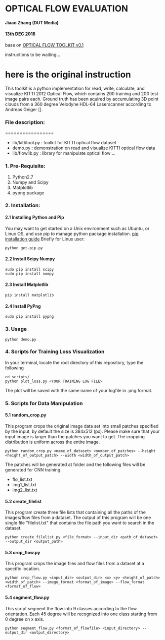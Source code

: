 # OPTICAL FLOW EVALUATION
#### Jiaao Zhang (DUT Media)
#### 13th DEC 2018 
base on  [OPTICAL FLOW TOOLKIT v0.1](https://github.com/liruoteng/OpticalFlowToolkit)

instructions to be waiting...

# here is the original instruction
This toolkit is a python implementation for read, write, calculate, and visualize
KITTI 2012 Optical Flow, which contains
200 training and 200 test image pairs each. Ground truth has been aquired by 
accumulating 3D point clouds from a 360 degree Velodyne HDL-64 Laserscanner 
according to Andreas Geiger []. 

### File description:
=================

- lib/kittitool.py     : toolkit for KITTI optical flow dataset
- demo.py          : demonstration on read and visualize KITTI optical flow data
- lib/flowlib.py       : library for manipulate optical flow
...


### 1. Pre-Requisite:

1. Python2.7
2. Numpy and Scipy
3. Matplotlib
4. pypng package


### 2. Installation:
#### 2.1 Installing Python and Pip
You may want to get started on a Unix environment such as Ubuntu, or Linux OS, and use pip to manage python package installation. [pip installation guide](https://pip.pypa.io/en/stable/installing/)
Briefly for Linux user:
```
python get-pip.py
```
#### 2.2 Install Scipy Numpy

```
sudo pip install scipy
sudo pip install numpy
```

#### 2.3 Install Matplotlib
```
pip install matplotlib
```

#### 2.4 Install PyPng
```
sudo pip install pypng
```

### 3. Usage
```
python demo.py
```

### 4. Scripts for Training Loss Visualization
In your terminal, locate the root directory of this repository,  type the following 
```
cd scripts/
python plot_loss.py <YOUR TRAINING LOG FILE>
```
The plot will be saved with the same name of your logfile in .png format.

### 5. Scripts for Data Manipulation

#### 5.1 random_crop.py
This program crops the original image data set into small patches specified by the input, by default the size is 384x512 (px). Please make sure that your input image is larger than the patches you want to get. The cropping distribution is uniform across the entire image.

```
python random_crop.py <name_of_dataset> <number_of_patches> --height <height_of_output_patch> --width <width_of_output_patch>
```
The patches will be generated at <out> folder and the following files will be generated for CNN training:
- flo_list.txt
- img1_list.txt
- img2_list.txt

#### 5.2 create_filelist
This program create three file lists that containing all the paths of the images/flow files from a dataset. The output of this program will be one single file "filelist.txt" that contains the file path you want to search in the dataset.

```
python create_filelist.py <file_format> --input_dir <path_of_dataset> --output_dir <output_path>
```

#### 5.3 crop_flow.py
This program crops the image files and flow files from a dataset at a specific location. 

``` 
python crop_flow.py <input_dir> <output_dir> <x> <y> <height_of_patch> <width_of_patch> --image_format <format_of_image> --flow_format <format_of_flow>

```
#### 5.4 segment_flow.py
This script segment the flow into 9 classes according to the flow orientation. Each 45 degree will be recognized into one class starting from 0 degree on x axis.

```
python segment_flow.py <format_of_flowfile> <input_directory> --output_dir <output_directory>
```


